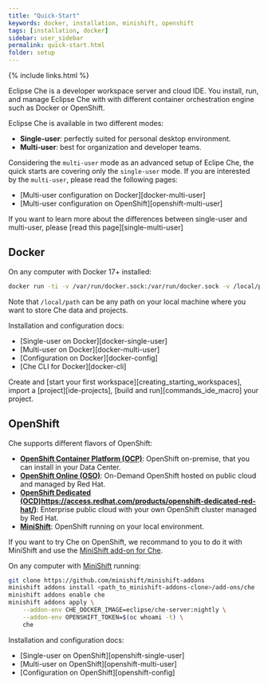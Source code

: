 ```yaml
---
title: "Quick-Start"
keywords: docker, installation, minishift, openshift
tags: [installation, docker]
sidebar: user_sidebar
permalink: quick-start.html
folder: setup
---
```


{% include links.html %}

Eclipse Che is a developer workspace server and cloud IDE. You install, run, and manage Eclipse Che with with different container orchestration engine such as Docker or OpenShift.

Eclipse Che is available in two different modes:
- **Single-user**: perfectly suited for personal desktop environment.
- **Multi-user**: best for organization and developer teams.

Considering the `multi-user` mode as an advanced setup of Eclipe Che, the quick starts are covering only the `single-user` mode. If you are interested by the `multi-user`, please read the following pages:
- [Multi-user configuration on Docker][docker-multi-user]
- [Multi-user configuration on OpenShift][openshift-multi-user]

If you want to learn more about the differences between single-user and multi-user, please [read this page][single-multi-user]


## Docker

On any computer with Docker 17+ installed:

```bash
docker run -ti -v /var/run/docker.sock:/var/run/docker.sock -v /local/path:/data eclipse/che start
```

Note that `/local/path` can be any path on your local machine where you want to store Che data and projects.

Installation and configuration docs:
- [Single-user on Docker][docker-single-user]
- [Multi-user on Docker][docker-multi-user]
- [Configuration on Docker][docker-config]
- [Che CLI for Docker][docker-cli]

Create and [start your first workspace][creating_starting_workspaces], import a [project][ide-projects], [build and run][commands_ide_macro] your project.


## OpenShift

Che supports different flavors of OpenShift:
- **[OpenShift Container Platform (OCP)](https://www.openshift.com/container-platform/index.html)**: OpenShift on-premise, that you can install in your Data Center. 
- **[OpenShift Online (OSO)](https://www.openshift.com/features/index.html)**: On-Demand OpenShift hosted on public cloud and managed by Red Hat.
- **[OpenShift Dedicated (OCD)]([)https://access.redhat.com/products/openshift-dedicated-red-hat/)**: Enterprise public cloud with your own OpenShift cluster managed by Red Hat.
- **[MiniShift](https://www.openshift.org/minishift/)**: OpenShift running on your local environment. 

If you want to try Che on OpenShift, we recommand to you to do it with MiniShift and use the [MiniShift add-on for Che](https://github.com/minishift/minishift-addons/tree/master/add-ons/che). 

On any computer with [MiniShift](https://docs.openshift.org/latest/minishift/getting-started/index.html) running:

```bash
git clone https://github.com/minishift/minishift-addons
minishift addons install <path_to_minishift-addons-clone>/add-ons/che
minishift addons enable che
minishift addons apply \
    --addon-env CHE_DOCKER_IMAGE=eclipse/che-server:nightly \
    --addon-env OPENSHIFT_TOKEN=$(oc whoami -t) \
    che
```

Installation and configuration docs:
- [Single-user on OpenShift][openshift-single-user]
- [Multi-user on OpenShift][openshift-multi-user]
- [Configuration on OpenShift][openshift-config]




